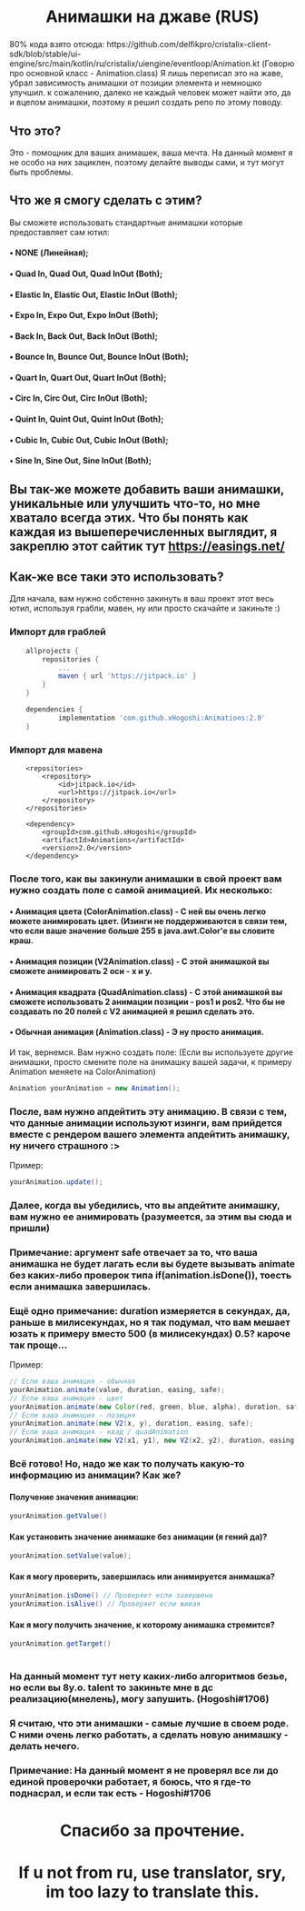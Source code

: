 
<h1></h1>
<h1 align="center">Анимашки на джаве (RUS)</h1>
<h3></h3>
80% кода взято отсюда: https://github.com/delfikpro/cristalix-client-sdk/blob/stable/ui-engine/src/main/kotlin/ru/cristalix/uiengine/eventloop/Animation.kt (Говорю про основной класс - Animation.class)
Я лишь переписал это на жаве, убрал зависимость анимашки от позиции элемента и немношко улучшил. к сожалению, далеко не каждый человек может найти это, да и вцелом анимашки, поэтому я решил создать репо по этому поводу.

## Что это?
Это - помощник для ваших анимашек, ваша мечта. На данный момент я не особо на них зациклен, поэтому делайте выводы сами, и тут могут быть проблемы.

## Что же я смогу сделать с этим?
Вы сможете использовать стандартные анимашки которые предоставляет сам ютил:
#### • NONE (Линейная);
#### • Quad In, Quad Out, Quad InOut (Both);
#### • Elastic In, Elastic Out, Elastic InOut (Both);
#### • Expo In, Expo Out, Expo InOut (Both);
#### • Back In, Back Out, Back InOut (Both);
#### • Bounce In, Bounce Out, Bounce InOut (Both);
#### • Quart In, Quart Out, Quart InOut (Both);
#### • Circ In, Circ Out, Circ InOut (Both);
#### • Quint In, Quint Out, Quint InOut (Both);
#### • Cubic In, Cubic Out, Cubic InOut (Both);
#### • Sine In, Sine Out, Sine InOut (Both);
## Вы так-же можете добавить ваши анимашки, уникальные или улучшить что-то, но мне хватало всегда этих. Что бы понять как каждая из вышеперечисленных выглядит, я закреплю этот сайтик тут https://easings.net/

## Как-же все таки это использовать?
Для начала, вам нужно собстенно закинуть в ваш проект этот весь ютил, используя грабли, мавен, ну или просто скачайте и закиньте :)
### Импорт для граблей
```gradle
	allprojects {
		repositories {
			...
			maven { url 'https://jitpack.io' }
		}
	}

	dependencies {
	        implementation 'com.github.xHogoshi:Animations:2.0'
	}
```

### Импорт для мавена
```maven
	<repositories>
		<repository>
		    <id>jitpack.io</id>
		    <url>https://jitpack.io</url>
		</repository>
	</repositories>

	<dependency>
	    <groupId>com.github.xHogoshi</groupId>
	    <artifactId>Animations</artifactId>
	    <version>2.0</version>
	</dependency>
```

### После того, как вы закинули анимашки в свой проект вам нужно создать поле с самой анимацией. Их несколько:
#### • Анимация цвета (ColorAnimation.class) - С ней вы очень легко можете анимировать цвет. (Изинги не поддерживаются в связи тем, что если ваше значение больше 255 в java.awt.Color'e вы словите краш.
#### • Анимация позиции (V2Animation.class) - С этой анимашкой вы сможете анимировать 2 оси - x и y.
#### • Анимация квадрата (QuadAnimation.class) - С этой анимашкой вы сможете использовать 2 анимации позиции - pos1 и pos2. Что бы не создавать по 20 полей с V2 анимацией я решил сделать это.
#### • Обычная анимация (Animation.class) - Э ну просто анимация.
И так, вернемся. Вам нужно создать поле: (Если вы используете другие анимашки, просто смените поле на анимашку вашей задачи, к примеру Animation меняете на ColorAnimation)
```java
Animation yourAnimation = new Animation();
```

### После, вам нужно апдейтить эту анимацию. В связи с тем, что данные анимации используют изинги, вам прийдется вместе с рендером вашего элемента апдейтить анимашку, ну ничего страшного :>
Пример:
```java
yourAnimation.update();
```

### Далее, когда вы убедились, что вы апдейтите анимашку, вам нужно ее анимировать (разумеется, за этим вы сюда и пришли)
### Примечание: аргумент safe отвечает за то, что ваша анимашка не будет лагать если вы будете вызывать animate без каких-либо проверок типа if(animation.isDone()), тоесть если анимашка завершилась.
### Ещё одно примечание: duration измеряется в секундах, да, раньше в милисекундах, но я так подумал, что вам мешает юзать к примеру вместо 500 (в милисекундах) 0.5? кароче так проще...
Пример:
```java
// Если ваша анимация - обычная
yourAnimation.animate(value, duration, easing, safe);
// Если ваша анимация - цвет
yourAnimation.animate(new Color(red, green, blue, alpha), duration, safe);
// Если ваша анимация - позиция
yourAnimation.animate(new V2(x, y), duration, easing, safe);
// Если ваша анимация - квад / quadAnimation
yourAnimation.animate(new V2(x1, y1), new V2(x2, y2), duration, easing, safe);
```

### Всё готово! Но, надо же как то получать какую-то информацию из анимации? Как же?
#### Получение значения анимации:
```java
yourAnimation.getValue()
```
#### Как установить значение анимашке без анимации (я гений да)?
```java
yourAnimation.setValue(value);
```
#### Как я могу проверить, завершилась или анимируется анимашка?
```java
yourAnimation.isDone() // Проверяет если завершена
yourAnimation.isAlive() // Проверяет если живая
```
#### Как я могу получить значение, к которому анимашка стремится?
```java
yourAnimation.getTarget()
```

<h1></h1>

### На данный момент тут нету каких-либо алгоритмов безье, но если вы 8y.o. talent то закиньте мне в дс реализацию(мнелень), могу запушить. (Hogoshi#1706)

### Я считаю, что эти анимашки - самые лучшие в своем роде. С ними очень легко работать, а сделать новую анимашку - делать нечего.
### Примечание: На данный момент я не проверял все ли до единой проверочки работает, я боюсь, что я где-то поднасрал, и если так есть - Hogoshi#1706

<h1 align="center">Спасибо за прочтение.</h1>
<h1 align="center">If u not from ru, use translator, sry, im too lazy to translate this.</h1>
